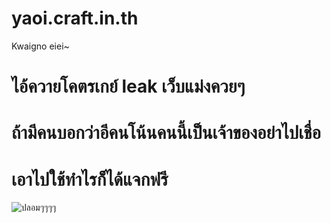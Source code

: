 # yaoi.craft.in.th
Kwaigno eiei~

# ไอ้ควายโคตรเกย์ leak เว็บแม่งควยๆ

# ถ้ามีคนบอกว่าอีคนโน้นคนนี้เป็นเจ้าของอย่าไปเชื่อ
# เอาไปใช้ทำไรก็ได้แจกฟรี

![ปลอมๆๆๆๆ](https://i.imgur.com/ToFDvls.png)
